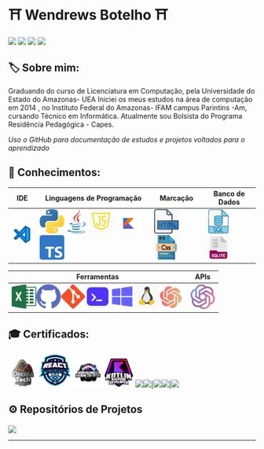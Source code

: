 # ⛩️ Wendrews Botelho ⛩️ 

[<img src="https://img.shields.io/badge/LinkedIn-0077B5?style=for-the-badge&logo=linkedin&logoColor=white">](https://www.linkedin.com/in/wendrews-botelho/)
[<img src="https://hermes.digitalinnovation.one/assets/diome/logo-full.svg" width="70">](https://www.dio.me/users/wslb_gvp)
[<img src="https://img.shields.io/badge/Instagram-E4405F?style=for-the-badge&logo=instagram&logoColor=white">](https://www.instagram.com/wendrews_ofc/)
[<img src="https://img.shields.io/badge/Facebook-1877F2?style=for-the-badge&logo=facebook&logoColor=white">](https://m.facebook.com/wendrews.botelho/)


## 🏷️ Sobre mim:

Graduando do curso de Licenciatura em Computação, pela Universidade do Estado do Amazonas- UEA
Iniciei os meus estudos na área de computação em 2014 , no Instituto Federal do Amazonas- IFAM campus Parintins -Am, cursando Técnico em Informática. Atualmente sou Bolsista do Programa Residência Pedagógica - Capes.

*Uso o GitHub para documentação de estudos e projetos voltados para o aprendizado*

## 🧠 Conhecimentos:

|IDE|Linguagens de Programação|Marcação|Banco de Dados|
|--|--|--|--|
|[<img src="img\vsc.png" width="50" title="VS Code">](https://code.visualstudio.com)|[<img src="img\py.png" width="50" title="Python">](https://www.python.org)[<img src="img\java.png" width="50" title="Java">](https://www.java.com/pt-BR/)[<img src="img\js.png" width="50" title="Java Script">](https://www.javascript.com)[<img src="img\kotlin.png" width="60" title="Kotlin">](https://kotlinlang.org/)[<img src="img\typescript.png" width="50" title="TypeScript">](https://www.typescriptlang.org/)|[<img src="img\html.png" width="50" title="HTML">](https://html.com)[<img src="img\css.png" width="50" title="CSS">](https://www.css3.com)|[<img src="img\sql.png" width="50" title="SQL">](https://www.oracle.com/br/database/technologies/appdev/sql.html)[<img src="img\sqlite.png" width="50" title="SQLite">](https://www.sqlite.org/index.html)|

|Ferramentas|APIs|
|--|--|
|[<img src="img/excel.png" width="50" title="Excel">](https://www.microsoft.com/pt-br/microsoft-365/p/excel/CFQ7TTC0HR4R)[<img src="img/github.png" width="50" title="GitHub">]()[<img src="img/git.png" width="50" title="Git">](https://git-scm.com)[<img src="img/cmd.png" width="50" title="CMD">](https://learn.microsoft.com/pt-br/windows-server/administration/windows-commands/cmd)[<img src="img/win.png" width="50" title="Windows">](https://learn.microsoft.com/pt-br/)[<img src="img/linux.png" width="50" title="Linux">](https://www.linux.org)[<img src="img\chatgpt.png" width="50" title="ChatGPT">](https://openai.com/chatgpt)|[<img src="img\openai.png" width="50" title="OpenAI">](https://openai.com/blog/openai-api)|

## 🎓 Certificados:
[<img src="img\decola.png" width="60">](https://www.dio.me/certificate/C34DC3FA/share)[<img src="img\react.png" width="70">](https://www.dio.me/certificate/784DBCDE/share)[<img src="img\devkotlin.png" width="65">](https://www.dio.me/certificate/54E31398/share)[<img src="img\fkotlin.png" width="60">](https://www.dio.me/certificate/C5515852/share)
[<img src="img/dfangula.png" width="70">](https://www.dio.me/certificate/7F3B53C3/share)[<img src="img/fgpt.png" width="65">](https://www.dio.me/certificate/DC23F65D/share)|[<img src="img/codecamp1.png" width="80">](https://www.dio.me/certificate/D7B1982C/share)[<img src="img/codecamp2.png" width="70">](https://www.dio.me/certificate/AC2DBFF4/share)|[<img src="img\python_pt1.png" width="200">](https://coursera.org/share/9fee9c3633a1b0899e7343501e989d8c)

## ⚙️ Repositórios de Projetos

<a href=""> <img align="center" src="https://github-readme-stats-sigma-five.vercel.app/api/top-langs/?username=wendrews34&theme=dark&line_height=40&hide=css&layout=compact"/> </a>

---
